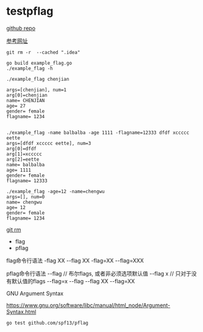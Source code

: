 # testpflag

[github repo](https://github.com/spf13/pflag)

[参考网址](https://o-my-chenjian.com/2017/09/20/Using-Flag-And-Pflag-With-Golang/)


````shell
git rm -r  --cached ".idea"

go build example_flag.go
./example_flag -h

./example_flag chenjian

args=[chenjian], num=1
arg[0]=chenjian
name= CHENJIAN
age= 27
gender= female
flagname= 1234


./example_flag -name balbalba -age 1111 -flagname=12333 dfdf xccccc eette
args=[dfdf xccccc eette], num=3
arg[0]=dfdf
arg[1]=xccccc
arg[2]=eette
name= balbalba
age= 1111
gender= female
flagname= 12333

./example_flag -age=12 -name=chengwu
args=[], num=0
name= chengwu
age= 12
gender= female
flagname= 1234

````


[git rm](https://my.oschina.net/dlpinghailinfeng/blog/388606)


- flag
- pflag

flag命令行语法
-flag XX
--flag XX
-flag=XX
--flag=XXX

pflag命令行语法
     --flag    // 布尔flags, 或者非必须选项默认值
     --flag x  // 只对于没有默认值的flags
     --flag=x
--flag 
--flag XX
--flag=XX

GNU Argument Syntax

https://www.gnu.org/software/libc/manual/html_node/Argument-Syntax.html

```shell
go test github.com/spf13/pflag
```

